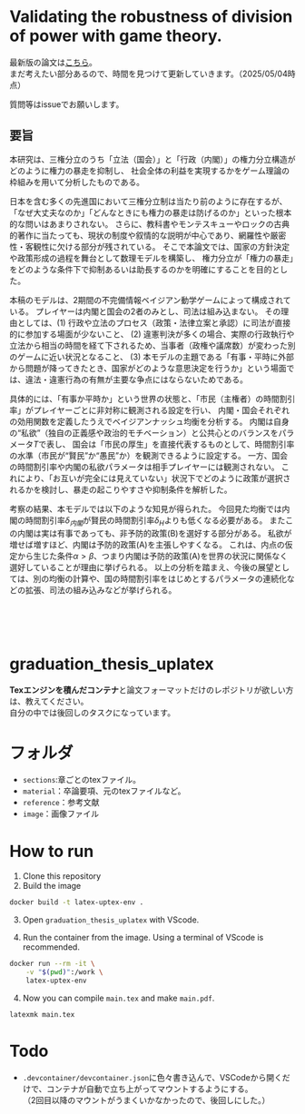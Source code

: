 # Validating the robustness of division of power with game theory.  

最新版の論文は[こちら](./main.pdf)。  
まだ考えたい部分あるので、時間を見つけて更新していきます。（2025/05/04時点）

質問等はissueでお願いします。

## 要旨
本研究は、三権分立のうち「立法（国会）」と「行政（内閣）」の権力分立構造がどのように権力の暴走を抑制し、
社会全体の利益を実現するかをゲーム理論の枠組みを用いて分析したものである。

日本を含む多くの先進国において三権分立制は当たり前のように存在するが、「なぜ大丈夫なのか」「どんなときにも権力の暴走は防げるのか」といった根本的な問いはあまりされない。
さらに、教科書やモンテスキューやロックの古典的著作に当たっても、現状の制度や叙情的な説明が中心であり、網羅性や厳密性・客観性に欠ける部分が残されている。
そこで本論文では、国家の方針決定や政策形成の過程を舞台として数理モデルを構築し、
権力分立が「権力の暴走」をどのような条件下で抑制あるいは助長するのかを明確にすることを目的とした。

本稿のモデルは、2期間の不完備情報ベイジアン動学ゲームによって構成されている。
プレイヤーは内閣と国会の2者のみとし、司法は組み込まない。
その理由としては、(1) 行政や立法のプロセス（政策・法律立案と承認）に司法が直接的に参加する場面が少ないこと、
(2) 違憲判決が多くの場合、実際の行政執行や立法から相当の時間を経て下されるため、当事者（政権や議席数）が変わった別のゲームに近い状況となること、
(3) 本モデルの主題である「有事・平時に外部から問題が降ってきたとき、国家がどのような意思決定を行うか」という場面では、違法・違憲行為の有無が主要な争点にはならないためである。

具体的には、「有事か平時か」という世界の状態と、「市民（主権者）の時間割引率」がプレイヤーごとに非対称に観測される設定を行い、
内閣・国会それぞれの効用関数を定義したうえでベイジアンナッシュ均衡を分析する。
内閣は自身の“私欲”（独自の正義感や政治的モチベーション）と公共心とのバランスをパラメータ$T$で表し、
国会は「市民の厚生」を直接代表するものとして、時間割引率の水準（市民が“賢民”か“愚民”か）を観測できるように設定する。
一方、国会の時間割引率や内閣の私欲パラメータは相手プレイヤーには観測されない。
これにより、「お互いが完全には見えていない」状況下でどのように政策が選択されるかを検討し、暴走の起こりやすさや抑制条件を解析した。

考察の結果、本モデルでは以下のような知見が得られた。
今回見た均衡では内閣の時間割引率$\delta_{内閣}$が賢民の時間割引率$\delta_H$よりも低くなる必要がある。
またこの内閣は実は有事であっても、非予防的政策(B)を選好する部分がある。
私欲が増せば増すほど、内閣は予防的政策(A)を主張しやすくなる。
これは、内点の仮定から生じた条件$\alpha>\beta$、つまり内閣は予防的政策(A)を世界の状況に関係なく選好していることが理由に挙げられる。
以上の分析を踏まえ、今後の展望としては、別の均衡の計算や、国の時間割引率をはじめとするパラメータの連続化などの拡張、司法の組み込みなどが挙げられる。





<br><br><br>

# graduation_thesis_uplatex

**Texエンジンを積んだコンテナ**と論文フォーマットだけのレポジトリが欲しい方は、教えてください。  
自分の中では後回しのタスクになっています。

# フォルダ
- `sections`:章ごとのtexファイル。
- `material`：卒論要項、元のtexファイルなど。
- `reference`：参考文献
- `image`：画像ファイル

# How to run

1. Clone this repository
2. Build the image

```bash
docker build -t latex-uptex-env .
```

3. Open `graduation_thesis_uplatex` with VScode.

4. Run the container from the image. Using a terminal of VScode is recommended.
```bash
docker run --rm -it \
    -v "$(pwd)":/work \
    latex-uptex-env 
```

4. Now you can compile `main.tex` and make `main.pdf`.
```bash
latexmk main.tex
```




# Todo
- `.devcontainer/devcontainer.json`に色々書き込んで、VSCodeから開くだけで、コンテナが自動で立ち上がってマウントするようにする。  
（2回目以降のマウントがうまくいかなかったので、後回しにした。）
